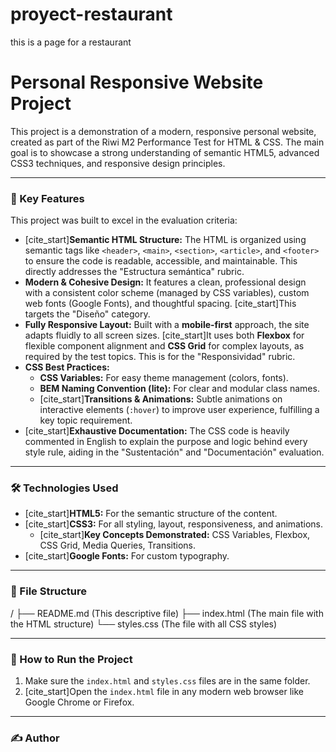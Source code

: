 # proyect-restaurant
this is a page for a restaurant
# Personal Responsive Website Project

This project is a demonstration of a modern, responsive personal website, created as part of the Riwi M2 Performance Test for HTML & CSS. The main goal is to showcase a strong understanding of semantic HTML5, advanced CSS3 techniques, and responsive design principles.

---

### 🚀 Key Features

This project was built to excel in the evaluation criteria:

* [cite_start]**Semantic HTML Structure:** The HTML is organized using semantic tags like `<header>`, `<main>`, `<section>`, `<article>`, and `<footer>` to ensure the code is readable, accessible, and maintainable.  This directly addresses the "Estructura semántica" rubric.
* **Modern & Cohesive Design:** It features a clean, professional design with a consistent color scheme (managed by CSS variables), custom web fonts (Google Fonts), and thoughtful spacing. [cite_start]This targets the "Diseño" category. 
* **Fully Responsive Layout:** Built with a **mobile-first** approach, the site adapts fluidly to all screen sizes. [cite_start]It uses both **Flexbox** for flexible component alignment and **CSS Grid** for complex layouts, as required by the test topics.  This is for the "Responsividad" rubric.
* **CSS Best Practices:**
    * **CSS Variables:** For easy theme management (colors, fonts).
    * **BEM Naming Convention (lite):** For clear and modular class names.
    * [cite_start]**Transitions & Animations:** Subtle animations on interactive elements (`:hover`) to improve user experience, fulfilling a key topic requirement. 
* [cite_start]**Exhaustive Documentation:** The CSS code is heavily commented in English to explain the purpose and logic behind every style rule, aiding in the "Sustentación" and "Documentación" evaluation. 

---

### 🛠️ Technologies Used

* [cite_start]**HTML5:** For the semantic structure of the content. 
* [cite_start]**CSS3:** For all styling, layout, responsiveness, and animations. 
    * [cite_start]**Key Concepts Demonstrated:** CSS Variables, Flexbox, CSS Grid, Media Queries, Transitions. 
* [cite_start]**Google Fonts:** For custom typography. 

---

### 📂 File Structure

/
├── README.md      (This descriptive file)
├── index.html     (The main file with the HTML structure)
└── styles.css     (The file with all CSS styles)

---

### 🚀 How to Run the Project

1.  Make sure the `index.html` and `styles.css` files are in the same folder.
2.  [cite_start]Open the `index.html` file in any modern web browser like Google Chrome or Firefox. 

---

### ✍️ Author
